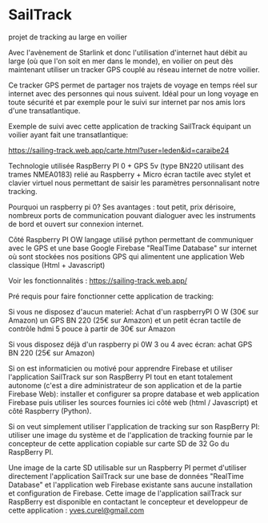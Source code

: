 # SailTrack
projet de tracking au large en voilier

Avec l'avènement de Starlink et donc l'utilisation d'internet haut débit au large (où que l'on soit en mer dans le monde), en voilier on peut dès maintenant utiliser un tracker GPS couplé au réseau internet de notre voilier. 

Ce tracker GPS permet de partager nos trajets de voyage en temps réel sur internet avec des personnes qui nous suivent. Idéal pour un long voyage en toute sécurité et par exemple pour le suivi sur internet par nos amis lors d'une transatlantique.

Exemple de suivi avec cette application de tracking SailTrack équipant un voilier ayant fait une transatlantique:

https://sailing-track.web.app/carte.html?user=leden&id=caraibe24


Technologie utilisée
RaspBerry PI 0 + GPS 5v (type BN220 utilisant des trames NMEA0183) relié au Raspberry + Micro écran tactile avec stylet et clavier virtuel nous permettant de saisir les paramètres personnalisant notre tracking.

Pourquoi un raspberry pi 0? Ses avantages : tout petit, prix dérisoire, nombreux ports de communication pouvant dialoguer avec les instruments de bord et ouvert sur connexion internet.

Côté Raspberry PI OW langage utilisé python permettant de communiquer avec le GPS et une base Google Firebase "RealTime Database" sur internet où sont stockées nos positions GPS qui alimentent une application Web classique (Html + Javascript)

Voir les fonctionnalités :
https://sailing-track.web.app/

Pré requis pour faire fonctionner cette application de tracking: 

Si vous ne disposez d'aucun materiel: Achat d'un raspberryPI O W (30€ sur Amazon) un GPS BN 220 (25€ sur Amazon) et un petit écran tactile de contrôle hdmi 5 pouce à partir de 30€ sur Amazon

Si vous disposez déjà d'un raspberry pi 0W 3 ou 4 avec écran: achat GPS BN 220 (25€ sur Amazon)


Si on est informaticien ou motivé pour apprendre Firebase et utiliser l'application SailTrack sur son RaspBerry PI  tout en etant totalement autonome  (c'est a dire administrateur de son application et de la partie Firebase Web):
installer et configurer sa propre database et web application Firebase puis utiliser les sources fournies ici côté web (html / Javascript)  et côté Raspberry (Python).

Si on veut simplement utiliser l'application de tracking sur son RaspBerry PI:  utiliser une image du système et de l'application de tracking fournie par le concepteur de cette application copiable sur carte SD de 32 Go du RaspBerry PI.

Une image de la carte SD utilisable sur un Raspberry PI permet d'utiliser directement l'application SailTrack sur une base de données "RealTime Database" et l'application web Firebase existante sans aucune installation et configuration de Firebase. Cette image de l'application sailTrack sur RaspBerry est disponible en contactant le concepteur et developpeur de cette application : yves.curel@gmail.com





